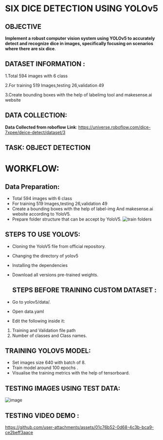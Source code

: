# SIX DICE DETECTION USING YOLOv5
## OBJECTIVE
**Implement a robust computer vision system using YOLOv5 to accurately detect and recognize dice in images, specifically focusing on scenarios where there are six dice**.

## DATASET INFORMATION : 
1.Total 594 images with 6 class

2.For training 519 Images,testing 26,validation 49

3.Create bounding boxes with the help of labelimg tool and makesense.ai website

## DATA COLLECTION:
**Data Collected from roboflow**
**Link**: https://universe.roboflow.com/dice-7xpee/deice-detect/dataset/3

## TASK: OBJECT DETECTION

# WORKFLOW:
  ## Data Preparation:
  * Total 594 images with 6 class
  * For training 519 Images,testing 26,validation 49
  * Create a bounding boxes with the help of label-img And makesense.ai website according to YoloV5.
  * Prepare folder structure that can be accept by YoloV5.
  ![train folders](https://github.com/Tanwar-12/Face-Mask-Detection/assets/110081008/69b19a8e-2f81-4d9b-a762-ffa73ac59be1)
## STEPS TO USE YOLOV5: 
* Cloning the YoloV5 file from official repository.
* Changing the directory of yolov5
* Installing the dependencies
* Download all versions pre-trained weights.

   ## STEPS BEFORE TRAINING CUSTOM DATASET :
* Go to yolov5/data/.
* Open data.yaml
* Edit the following inside it:

 1. Training and Validation file path
 2. Number of classes and Class names.

  ## TRAINING YOLOV5 MODEL:
* Set images size 640 with batch of 8.
* Train model around 100 epochs .
* Visualise the training metrics with the help of tensorboard.

 ## TESTING IMAGES USING TEST DATA:
 ![image](https://github.com/user-attachments/assets/250ee635-9e99-47d5-b1e0-06580c008ff0)

 ## TESTING VIDEO DEMO :
 



https://github.com/user-attachments/assets/01c76b52-0d68-4c3b-bca9-ce2beff3aace

